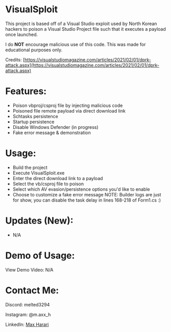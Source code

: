 # VisualSploit
This project is based off of a Visual Studio exploit used by North Korean hackers to poison a Visual Studio Project file such that it executes a payload once launched.

I do **NOT** encourage malicious use of this code. This was made for educational purposes only.

Credits: [https://visualstudiomagazine.com/articles/2021/02/01/dprk-attack.aspx](https://visualstudiomagazine.com/articles/2021/02/01/dprk-attack.aspx)

# Features:
- Poison vbproj/csproj file by injecting malicious code
- Poisoned file remote payload via direct download link
- Schtasks persistence
- Startup persistence
- Disable Windows Defender (in progress)
- Fake error message & demonstration

# Usage:
- Build the project
- Execute VisualSploit.exe
- Enter the direct download link to a payload
- Select the vb/csproj file to poison
- Select which AV evasion/persistence options you'd like to enable
- Choose to customize a fake error message
NOTE: Builder logs are just for show, you can disable the task delay in lines 168-218 of Form1.cs :)

# Updates (New):
- N/A

# Demo of Usage:
View Demo Video: N/A

# Contact Me:
Discord: melted3294

Instagram: @m.axx_h

LinkedIn: [Max Harari](https://www.linkedin.com/in/max-harari-b35231359)

